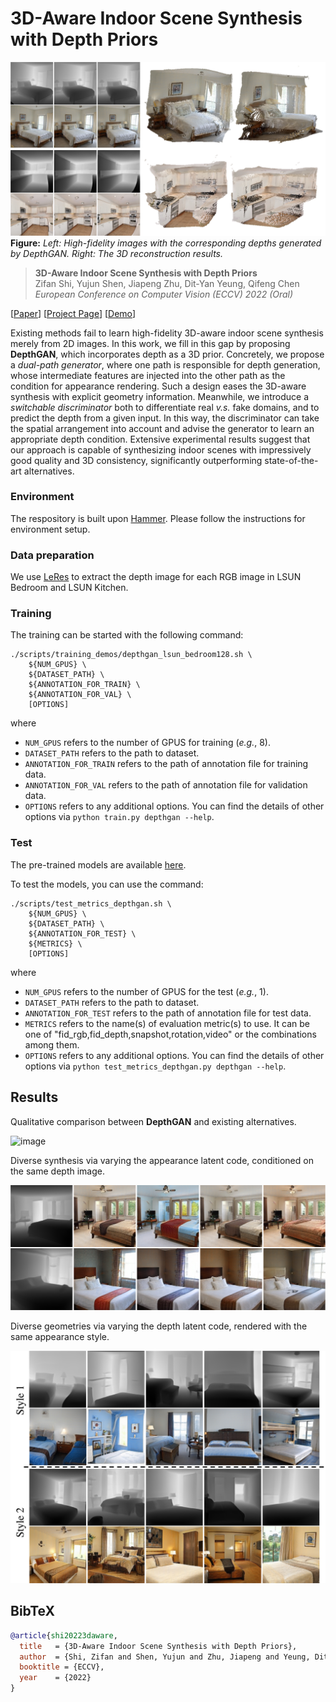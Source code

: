 # 3D-Aware Indoor Scene Synthesis with Depth Priors

![image](./docs/assets/teaser.jpg)
**Figure:** *Left: High-fidelity images with the corresponding depths generated by DepthGAN. Right: The 3D reconstruction results.*

> **3D-Aware Indoor Scene Synthesis with Depth Priors** <br>
> Zifan Shi, Yujun Shen, Jiapeng Zhu, Dit-Yan Yeung, Qifeng Chen <br>
> *European Conference on Computer Vision (ECCV) 2022 (Oral)*

[[Paper](https://arxiv.org/pdf/2202.08553.pdf)]
[[Project Page](https://vivianszf.github.io/depthgan)]
[[Demo](https://youtu.be/RMmIso5Oxno)]

Existing methods fail to learn high-fidelity 3D-aware indoor scene synthesis merely from 2D images. In this work, we fill in this gap by proposing **DepthGAN**, which incorporates depth as a 3D prior. Concretely, we propose a *dual-path generator*, where one path is responsible for depth generation, whose intermediate features are injected into the other path as the condition for appearance rendering. Such a design eases the 3D-aware synthesis with explicit geometry information. Meanwhile, we introduce a *switchable discriminator* both to differentiate real *v.s.* fake domains, and to predict the depth from a given input. In this way, the discriminator can take the spatial arrangement into account and advise the generator to learn an appropriate depth condition. Extensive experimental results suggest that our approach is capable of synthesizing indoor scenes with impressively good quality and 3D consistency, significantly outperforming state-of-the-art alternatives.


### Environment
The respository is built upon [Hammer](https://github.com/bytedance/Hammer). Please follow the instructions for environment setup.

### Data preparation
We use [LeRes](https://github.com/aim-uofa/AdelaiDepth/tree/main/LeReS) to extract the depth image for each RGB image in LSUN Bedroom and LSUN Kitchen. 

### Training

The training can be started with the following command:

```Shell
./scripts/training_demos/depthgan_lsun_bedroom128.sh \
    ${NUM_GPUS} \
    ${DATASET_PATH} \
    ${ANNOTATION_FOR_TRAIN} \
    ${ANNOTATION_FOR_VAL} \
    [OPTIONS]
```
where
- `NUM_GPUS` refers to the number of GPUS for training (*e.g.*, 8).
- `DATASET_PATH` refers to the path to dataset.
- `ANNOTATION_FOR_TRAIN` refers to the path of annotation file for training data.
- `ANNOTATION_FOR_VAL` refers to the path of annotation file for validation data.
- `OPTIONS` refers to any additional options. You can find the details of other options via `python train.py depthgan --help`.


### Test

The pre-trained models are available [here](https://hkustconnect-my.sharepoint.com/:f:/g/personal/zshiaj_connect_ust_hk/EtnRoicIY-ZMszYfLMvvPuMBWIH-2LWP3hyIr6uex29XHw?e=NUrsFg).

To test the models, you can use the command:
```Shell
./scripts/test_metrics_depthgan.sh \
    ${NUM_GPUS} \
    ${DATASET_PATH} \
    ${ANNOTATION_FOR_TEST} \
    ${METRICS} \
    [OPTIONS]
```
where
- `NUM_GPUS` refers to the number of GPUS for the test (*e.g.*, 1).
- `DATASET_PATH` refers to the path to dataset.
- `ANNOTATION_FOR_TEST` refers to the path of annotation file for test data.
- `METRICS` refers to the name(s) of evaluation metric(s) to use. It can be one of "fid_rgb,fid_depth,snapshot,rotation,video" or the combinations among them.
- `OPTIONS` refers to any additional options. You can find the details of other options via `python test_metrics_depthgan.py depthgan --help`.






## Results

Qualitative comparison between **DepthGAN** and existing alternatives.

![image](./docs/assets/result1.jpg)

Diverse synthesis via varying the appearance latent code, conditioned on the same depth image.

![image](./docs/assets/depth_fixed.jpg)

Diverse geometries via varying the depth latent code, rendered with the same appearance style.

![image](./docs/assets/appearance_fixed.jpg)


## BibTeX

```bibtex
@article{shi20223daware,
  title   = {3D-Aware Indoor Scene Synthesis with Depth Priors},
  author  = {Shi, Zifan and Shen, Yujun and Zhu, Jiapeng and Yeung, Dit-Yan and Chen, Qifeng},
  booktitle = {ECCV},
  year    = {2022}
}
```
